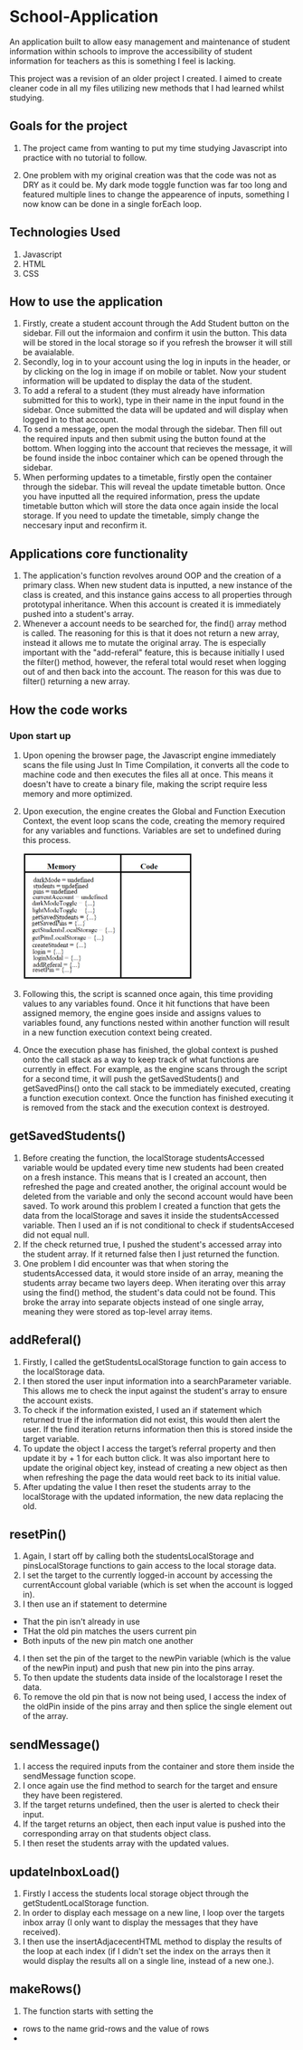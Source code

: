 # School-Application

An application built to allow easy management and maintenance of student information within schools to improve the accessibility of student information for teachers as this is something I feel is lacking.

This project was a revision of an older project I created. I aimed to create cleaner code in all my files utilizing new methods that I had learned whilst studying.

## Goals for the project

1. The project came from wanting to put my time studying Javascript into practice with no tutorial to follow.

1. One problem with my original creation was that the code was not as DRY as it could be. My dark mode toggle function was far too long and featured multiple lines to change the appearence of inputs, something I now know can be done in a single forEach loop.

## Technologies Used

1. Javascript
1. HTML
1. CSS

## How to use the application

1. Firstly, create a student account through the Add Student button on the sidebar. Fill out the informaion and confirm it usin the button. This data will be stored in the local storage so if you refresh the browser it will still be avaialable.
1. Secondly, log in to your account using the log in inputs in the header, or by clicking on the log in image if on mobile or tablet. Now your student information will be updated to display the data of the student.
1. To add a referal to a student (they must already have information submitted for this to work), type in their name in the input found in the sidebar. Once submitted the data will be updated and will display when logged in to that account.
1. To send a message, open the modal through the sidebar. Then fill out the required inputs and then submit using the button found at the bottom. When logging into the account that recieves the message, it will be found inside the inboc container which can be opened through the sidebar.
1. When performing updates to a timetable, firstly open the container through the sidebar. This will reveal the update timetable button. Once you have inputted all the required information, press the update timetable button which will store the data once again inside the local storage. If you need to update the timetable, simply change the neccesary input and reconfirm it.

## Applications core functionality

1. The application's function revolves around OOP and the creation of a primary class. When new student data is inputted, a new instance of the class is created, and this instance gains access to all properties through prototypal inheritance. When this account is created it is immediately pushed into a student's array.
1. Whenever a account needs to be searched for, the find() array method is called. The reasoning for this is that it does not return a new array, instead it allows me to mutate the original array. The is especially important with the "add-referal" feature, this is because initially I used the filter() method, however, the referal total would reset when logging out of and then back into the account. The reason for this was due to filter() returning a new array.

## How the code works

### Upon start up

1. Upon opening the browser page, the Javascript engine immediately scans the file using Just In Time Compilation, it converts all the code to machine code and then executes the files all at once. This means it doesn't have to create a binary file, making the script require less memory and more optimized.
1. Upon execution, the engine creates the Global and Function Execution Context, the event loop scans the code, creating the memory required for any variables and functions. Variables are set to undefined during this process.

   <img src="./images/process/creation-phase.png" width="300" />

1. Following this, the script is scanned once again, this time providing values to any variables found. Once it hit functions that have been assigned memory, the engine goes inside and assigns values to variables found, any functions nested within another function will result in a new function execution context being created.
1. Once the execution phase has finished, the global context is pushed onto the call stack as a way to keep track of what functions are currently in effect. For example, as the engine scans through the script for a second time, it will push the getSavedStudents() and getSavedPins() onto the call stack to be immediately executed, creating a function execution context. Once the function has finished executing it is removed from the stack and the execution context is destroyed.

## getSavedStudents()

1. Before creating the function, the localStorage studentsAccessed variable would be updated every time new students had been created on a fresh instance. This means that is I created an account, then refreshed the page and created another, the original account would be deleted from the variable and only the second account would have been saved. To work around this problem I created a function that gets the data from the localStorage and saves it inside the studentsAccessed variable. Then I used an if is not conditional to check if studentsAccesed did not equal null.
1. If the check returned true, I pushed the student's accessed array into the student array. If it returned false then I just returned the function.
1. One problem I did encounter was that when storing the studentsAccessed data, it would store inside of an array, meaning the students array became two layers deep. When iterating over this array using the find() method, the student's data could not be found. This broke the array into separate objects instead of one single array, meaning they were stored as top-level array items.

## addReferal()

1. Firstly, I called the getStudentsLocalStorage function to gain access to the localStorage data.
1. I then stored the user input information into a searchParameter variable. This allows me to check the input against the student's array to ensure the account exists.
1. To check if the information existed, I used an if statement which returned true if the information did not exist, this would then alert the user. If the find iteration returns information then this is stored inside the target variable.
1. To update the object I access the target’s referral property and then update it by + 1 for each button click. It was also important here to update the original object key, instead of creating a new object as then when refreshing the page the data would reet back to its initial value.
1. After updating the value I then reset the students array to the localStorage with the updated information, the new data replacing the old.

## resetPin()

1. Again, I start off by calling both the studentsLocalStorage and pinsLocalStorage functions to gain access to the local storage data.
1. I set the target to the currently logged-in account by accessing the currentAccount global variable (which is set when the account is logged in).
1. I then use an if statement to determine

- That the pin isn't already in use
- THat the old pin matches the users current pin
- Both inputs of the new pin match one another

4. I then set the pin of the target to the newPin variable (which is the value of the newPin input) and push that new pin into the pins array.
1. To then update the students data inside of the localstorage I reset the data.
1. To remove the old pin that is now not being used, I access the index of the oldPin inside of the pins array and then splice the single element out of the array.

## sendMessage()

1. I access the required inputs from the container and store them inside the sendMessage function scope.
1. I once again use the find method to search for the target and ensure they have been registered.
1. If the target returns undefined, then the user is alerted to check their input.
1. If the target returns an object, then each input value is pushed into the corresponding array on that students object class.
1. I then reset the students array with the updated values.

## updateInboxLoad()

1. Firstly I access the students local storage object through the getStudentLocalStorage function.
1. In order to display each message on a new line, I loop over the targets inbox array (I only want to display the messages that they have received).
1. I then use the insertAdjacecentHTML method to display the results of the loop at each index (if I didn't set the index on the arrays then it would display the results all on a single line, instead of a new one.).

## makeRows()

1. The function starts with setting the

- rows to the name grid-rows and the value of rows
-
